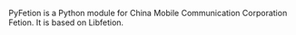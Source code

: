 PyFetion is a Python module for China Mobile Communication Corporation Fetion. It is based on Libfetion.